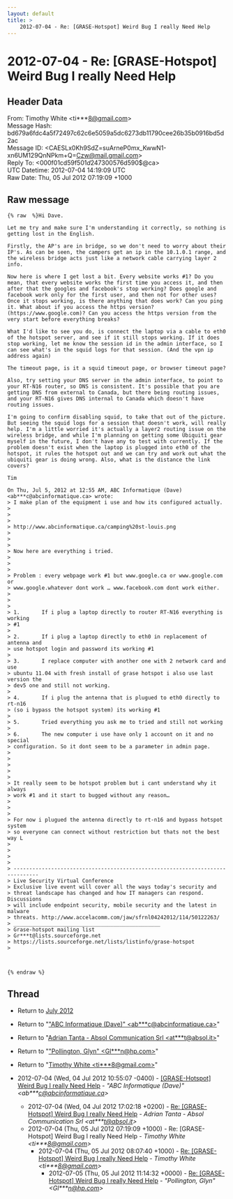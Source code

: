 ```yaml
---
layout: default
title: >
    2012-07-04 - Re: [GRASE-Hotspot] Weird Bug I really Need Help
---
```


# 2012-07-04 - Re: [GRASE-Hotspot] Weird Bug I really Need Help

## Header Data

From: Timothy White \<ti***8@gmail.com\><br>
Message Hash: bd679a6fdc4a5f72497c62c6e5059a5dc6273db11790cee26b35b0916bd5d2ac<br>
Message ID: \<CAESLx0Kh9SdZ=suArneP0mx_KwwN1-xn6UM129QnNPkm+Q=Czw@mail.gmail.com\><br>
Reply To: \<000f01cd59f5$01d24730$0576d590$@ca\><br>
UTC Datetime: 2012-07-04 14:19:09 UTC<br>
Raw Date: Thu, 05 Jul 2012 07:19:09 +1000<br>

## Raw message

```
{% raw  %}Hi Dave.

Let me try and make sure I'm understanding it correctly, so nothing is
getting lost in the English.

Firstly, the AP's are in bridge, so we don't need to worry about their
IP's. As can be seen, the campers get an ip in the 10.1.0.1 range, and
the wireless bridge acts just like a network cable carrying layer 2
info.

Now here is where I get lost a bit. Every website works #1? Do you
mean, that every website works the first time you access it, and then
after that the googles and facebook's stop working? Does google and
facebook work only for the first user, and then not for other uses?
Once it stops working, is there anything that does work? Can you ping
it. What about if you access the https version?
(https://www.google.com)? Can you access the https version from the
very start before everything breaks?

What I'd like to see you do, is connect the laptop via a cable to eth0
of the hotspot server, and see if it still stops working. If it does
stop working, let me know the session id in the admin interface, so I
can see what's in the squid logs for that session. (And the vpn ip
address again)

The timeout page, is it a squid timeout page, or browser timeout page?

Also, try setting your DNS server in the admin interface, to point to
your RT-N16 router, so DNS is consistent. It's possible that you are
getting DNS from external to Canada, but there being routing issues,
and your RT-N16 gives DNS internal to Canada which doesn't have
routing issues.

I'm going to confirm disabling squid, to take that out of the picture.
But seeing the squid logs for a session that doesn't work, will really
help. I'm a little worried it's actually a layer2 routing issue on the
wireless bridge, and while I'm planning on getting some Ubiquiti gear
myself in the future, I don't have any to test with currently. If the
problem doesn't exist when the laptop is plugged into eth0 of the
hotspot, it rules the hotspot out and we can try and work out what the
ubiquiti gear is doing wrong. Also, what is the distance the link
covers?

Tim

On Thu, Jul 5, 2012 at 12:55 AM, ABC Informatique (Dave)
<ab***c@abcinformatique.ca> wrote:
> I make plan of the equipment i use and how its configured actually.
>
>
>
> http://www.abcinformatique.ca/camping%20st-louis.png
>
>
>
> Now here are everything i tried.
>
>
>
> Problem : every webpage work #1 but www.google.ca or www.google.com or
> www.google.whatever dont work … www.facebook.com dont work either.
>
>
>
> 1.       If i plug a laptop directly to router RT-N16 everything is working
> #1
>
> 2.       If i plug a laptop directly to eth0 in replacement of antenna and
> use hotspot login and password its working #1
>
> 3.       I replace computer with another one with 2 network card and use
> ubuntu 11.04 with fresh install of grase hotspot i also use last version the
> dev5 one and still not working.
>
> 4.       If i plug the antenna that is plugued to eth0 directly to rt-n16
> (so i bypass the hotspot system) its working #1
>
> 5.       Tried everything you ask me to tried and still not working
>
> 6.       The new computer i use have only 1 account on it and no special
> configuration. So it dont seem to be a parameter in admin page.
>
>
>
>
>
> It really seem to be hotspot problem but i cant understand why it always
> work #1 and it start to bugged without any reason…
>
>
>
> For now i plugued the antenna directly to rt-n16 and bypass hotspot system
> so everyone can connect without restriction but thats not the best way L
>
>
>
>
> ------------------------------------------------------------------------------
> Live Security Virtual Conference
> Exclusive live event will cover all the ways today's security and
> threat landscape has changed and how IT managers can respond. Discussions
> will include endpoint security, mobile security and the latest in malware
> threats. http://www.accelacomm.com/jaw/sfrnl04242012/114/50122263/
> _______________________________________________
> Grase-hotspot mailing list
> Gr***t@lists.sourceforge.net
> https://lists.sourceforge.net/lists/listinfo/grase-hotspot
>



{% endraw %}
```

## Thread

+ Return to [July 2012](/archive/2012/07)

+ Return to "["ABC Informatique (Dave)" <ab***c<span>@</span>abcinformatique.ca>](/authors/ab___c_at_abcinformatique_ca)"
+ Return to "[Adrian Tanta - Absol Communication Srl <at***t<span>@</span>absol.it>](/authors/at___t_at_absol_it)"
+ Return to "["Pollington, Glyn" <Gl***n<span>@</span>hp.com>](/authors/gl___n_at_hp_com)"
+ Return to "[Timothy White <ti***8<span>@</span>gmail.com>](/authors/ti___8_at_gmail_com)"

+ 2012-07-04 (Wed, 04 Jul 2012 10:55:07 -0400) - [[GRASE-Hotspot] Weird Bug I really Need Help](/archive/2012/07/db7d78dcf1cbbc776b12fada23ecb0798832d4dcf983ed6b749be9a9ddc428a8) - _"ABC Informatique (Dave)" \<ab***c@abcinformatique.ca\>_
  + 2012-07-04 (Wed, 04 Jul 2012 17:02:18 +0200) - [Re: [GRASE-Hotspot] Weird Bug I really Need Help](/archive/2012/07/4d804712f821cdfbac02d4249471b6d47a48f441d9f34373bedf53fa62635c95) - _Adrian Tanta - Absol Communication Srl \<at***t@absol.it\>_
  + 2012-07-04 (Thu, 05 Jul 2012 07:19:09 +1000) - Re: [GRASE-Hotspot] Weird Bug I really Need Help - _Timothy White \<ti***8@gmail.com\>_
    + 2012-07-04 (Thu, 05 Jul 2012 08:07:40 +1000) - [Re: [GRASE-Hotspot] Weird Bug I really Need Help](/archive/2012/07/cd7eb5abee4a1438a4f00f7bb4d144e805af96dfd07d33de7aa134b3fda3d1eb) - _Timothy White \<ti***8@gmail.com\>_
      + 2012-07-05 (Thu, 05 Jul 2012 11:14:32 +0000) - [Re: [GRASE-Hotspot] Weird Bug I really Need Help](/archive/2012/07/d0544ec0d78c8f6efc2abfbb13ece65d397bc19f29bb80645a2a497b2a308e84) - _"Pollington, Glyn" \<Gl***n@hp.com\>_

